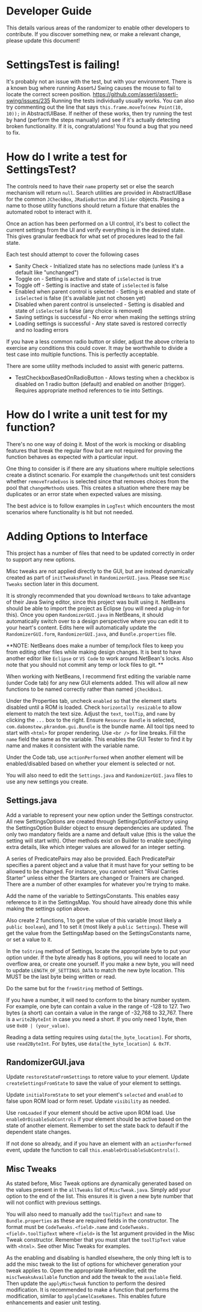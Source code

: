 # Developer Guide

This details various areas of the randomizer to enable other developers to contribute. If you discover something new, or make a relevant change, please update this document!

# SettingsTest is failing!

It's probably not an issue with the test, but with your environment.
There is a known bug where running AssertJ Swing causes the mouse to fail to locate the correct screen position. https://github.com/assertj/assertj-swing/issues/235
Running the tests individually usually works.
You can also try commenting out the line that says `this.frame.moveTo(new Point(10, 10));` in AbstractUIBase.
If neither of these works, then try running the test by hand (perform the steps manually) and see if it's actually detecting broken functionality.
If it is, congratulations! You found a bug that you need to fix.

# How do I write a test for SettingsTest?

The controls need to have their `name` property set or else the search mechanism will return `null`. Search utilities are provided in AbstractUIBase for the common `JCheckBox`, `JRadioButton` and `JSlider` objects. Passing a name to those utility functions should return a fixture that enables the automated robot to interact with it.

Once an action has been performed on a UI control, it's best to collect the current settings from the UI and verify everything is in the desired state. This gives granular feedback for what set of procedures lead to the fail state.

Each test should attempt to cover the following cases

- Sanity Check - Initialized state has no selections made (unless it's a default like "unchanged")
- Toggle on - Setting is active and state of `isSelected` is true
- Toggle off - Setting is inactive and state of `isSelected` is false
- Enabled when parent control is selected - Setting is enabled and state of `isSelected` is false (it's available just not chosen yet)
- Disabled when parent control is unselected - Setting is disabled and state of `isSelected` is false (any choice is removed)
- Saving settings is successful - No error when making the settings striing
- Loading settings is successful - Any state saved is restored correctly and no loading errors

If you have a less common radio button or slider, adjust the above criteria to exercise any conditions this could cover.
It may be worthwhile to divide a test case into multiple functions. This is perfectly acceptable.

There are some utility methods included to assist with generic patterns.

- TestCheckboxBasedOnRadioButton - Allows testing when a checkbox is disabled on 1 radio button (default) and enabled on another (trigger). Requires appropriate method references to tie into Settings.

# How do I write a unit test for my function?

There's no one way of doing it. Most of the work is mocking or disabling features that break the regular flow but are not required for proving the function behaves as expected with a particular input.

One thing to consider is if there are any situations where multiple selections create a distinct scenario. For example the `changeMethods` unit test considers whether `removeTradeEvos` is selected since that removes choices from the pool that `changeMethods` uses. This creates a situation where there may be duplicates or an error state when expected values are missing.

The best advice is to follow examples in `LogTest` which encounters the most scenarios where functionality is hit but not needed.

# Adding Options to Interface

This project has a number of files that need to be updated correctly in order to
support any new options.

Misc tweaks are not applied directly to the GUI, but are instead dynamically created
as part of `initTweaksPanel` in `RandomizerGUI.java`. Please see `Misc Tweaks` section
later in this document.

It is strongly recommended that you download `NetBeans` to take advantage of their
Java Swing editor, since this project was built using it. NetBeans should be able
to import the project as Eclipse (you will need a plug-in for this). Once you open
`RandomizerGUI.java` in NetBeans, it should automatically switch over to a design
perspective where you can edit it to your heart's content. Edits here will
automatically update the `RandomizerGUI.form`, `RandomizerGUI.java`, and
`Bundle.properties` file.

**NOTE: NetBeans does make a number of temp/lock files to keep you from editing
other files while making design changes. It is best to have another editor like
`Eclipse` or `VS Code` to work around NetBean's locks. Also note that you should
not commit any temp or lock files to git. **

When working with NetBeans, I recommend first editing the variable name (under Code tab)
for any new GUI elements added. This will allow all new functions to be named correctly
rather than named `jCheckBox1`.

Under the Properties tab, uncheck `enabled` so that the element starts disabled until
a ROM is loaded. Check `horizontally resizable` to allow element to match the text size.
Adjust the `text`, `toolTip`, and `name` by clicking the `...` box to the right.
Ensure `Resource Bundle` is selected, `com.dabomstew.pkrandom.gui.Bundle` is the bundle name.
All tool tips need to start with `<html>` for proper rendering. Use `<br />` for line breaks.
Fill the `name` field the same as the variable. This enables the GUI Tester to
find it by name and makes it consistent with the variable name.

Under the Code tab, use `actionPerformed` when another element will be enabled/disabled
based on whether your element is selected or not.

You will also need to edit the `Settings.java` and `RandomizerGUI.java` files to use any new
settings you create.

## Settings.java

Add a variable to represent your new option under the Settings constructor. All new SettingsOptions
are created through SettingsOptionFactory using the SettingsOption Builder object to ensure
dependencies are updated. The only two mandatory fields are a name and default value (this is
the value the setting will start with). Other methods exist on Builder to enable specifying
extra details, like which integer values are allowed for an integer setting.

A series of PredicatePairs may also be provided. Each PredicatePair specifies a parent object
and a value that it must have for your setting to be allowed to be changed. For instance, you
cannot select "Rival Carries Starter" unless either the Starters are changed or Trainers are
changed. There are a number of other examples for whatever you're trying to make.

Add the name of the variable to SettingsConstants. This enables easy reference to it in the
SettingsMap. You should have already done this while making the settings option above.

Also create 2 functions, 1 to get the value of this variable (most likely a `public boolean`),
and 1 to set it (most likely a `public Settings`). These will get the value from the
SettingsMap based on the SettingsConstants name, or set a value to it.

In the `toString` method of Settings, locate the appropriate byte to put your option under.
If the byte already has 8 options, you will need to locate an overflow area, or create one
yourself. If you make a new byte, you will need to update `LENGTH_OF_SETTINGS_DATA` to match
the new byte location. This MUST be the last byte being written or read.

Do the same but for the `fromString` method of Settings.

If you have a number, it will need to conform to the binary number system.
For example, one byte can contain a value in the range of -128 to 127. Two bytes (a short)
can contain a value in the range of -32,768 to 32,767. There is a `write2ByteInt` in case
you need a short. If you only need 1 byte, then use `0x80 | (your_value)`.

Reading a data setting requires using `data[the_byte_location]`. For shorts, use `read2ByteInt`.
For bytes, use `data[the_byte_location] & 0x7F`.

## RandomizerGUI.java

Update `restoreStateFromSettings` to retore value to your element.
Update `createSettingsFromState` to save the value of your element to settings.

Update `initialFormState` to set your element's `selected` and `enabled` to false upon ROM
load or form reset. Update `visibility` as needed.

Use `romLoaded` if your element should be active upon ROM load. Use `enableOrDisableSubControls`
if your element should be active based on the state of another element. Remember to set the
state back to default if the dependent state changes.

If not done so already, and if you have an element with an `actionPerformed` event, update
the function to call `this.enableOrDisableSubControls()`.

## Misc Tweaks

As stated before, Misc Tweak options are dynamically generated based on the values present
in the `allTweaks` list of `MiscTweak.java`. Simply add your option to the end of the list.
This ensures it is given a new byte number that will not conflict with previous settings.

You will also need to manually add the `toolTipText` and `name` to `Bundle.properties`
as these are required fields in the constructor. The format must be `CodeTweaks.<field>.name`
and `CodeTweaks.<field>.toolTipText` where `<field>` is the 1st argument provided in the
Misc Tweak constructor. Remember that you must start the `toolTipText` value with `<html>`.
See other Misc Tweaks for examples.

As the enabling and disabling is handled elsewhere, the only thing left is to add the misc
tweak to the list of options for whichever generation your tweak applies to. Open the
appropriate RomHandler, edit the `miscTweaksAvailable` function and add the tweak to the
`available` field. Then update the `applyMiscTweak` function to perform the desired modification.
It is recommended to make a function that performs the modification, similar to `applyCamelCaseNames`.
This enables future enhancements and easier unit testing.
